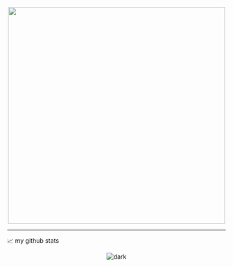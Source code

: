 <div id="header" align="center">
  <img src="https://ne-kurim.ru/forum/attachments/kot-pechataet-gif.1251955/" width="500"/>
</div>

---

📈 my github stats

<p align="center"> <img src="https://github-readme-stats.vercel.app/api?username=Anstice23&show_icons=true&theme=dark" alt="dark" />
